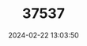 ---
title: "37537"
category: "Shorea monticola"
draft: false
date: 2024-02-22 13:03:50
languages:
  Malay: ["Seraya Burung", "Meranti Gunung"]
---